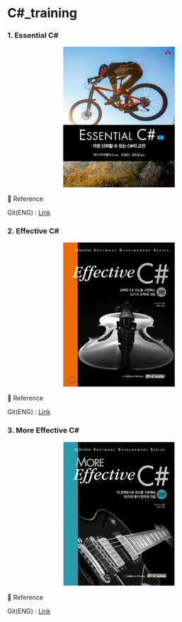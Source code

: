 # C#_training

### 1. Essential C#

<p align="center">
<img src="img/EssentialCsharp.jpeg" width="50%" height="50%">
</p>

📎 Reference
<p> Git(ENG) : <a href = "https://github.com/IntelliTect/EssentialCSharp"> Link</a> </p>


### 2. Effective C#

<p align="center">
<img src="img/EffectiveCsharp.jpg" width="50%" height="50%">
</p>

📎 Reference
<p> Git(ENG) : <a href = "https://github.com/BillWagner/EffectiveCSharpAnalyzers"> Link</a> </p>

### 3. More Effective C#

<p align="center">
<img src="img/more EffectiveCsharp.jpg" width="50%" height="50%">
</p>

📎 Reference
<p> Git(ENG) : <a href = "https://github.com/BillWagner/MoreEffectiveCSharpAnalyzers"> Link</a> </p>
